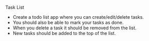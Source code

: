 Task List
- Create a todo list app where you can create/edit/delete tasks.
- You should also be able to mark your tasks as done.
- When you delete a task it should be removed from the list.
- New tasks should be added to the top of the list.
